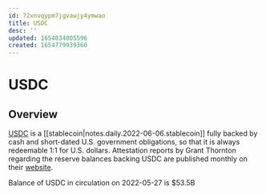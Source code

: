 ```yaml
---
id: 72xnvqypm7jgvawjy4ymwao
title: USDC
desc: ''
updated: 1654834005596
created: 1654779939360
---
```

# USDC

## Overview

[USDC](https://www.circle.com/en/usdc) is a [[stablecoin|notes.daily.2022-06-06.stablecoin]] fully backed by cash and short-dated U.S. government obligations, so that it is always redeemable 1:1 for U.S. dollars. Attestation reports by Grant Thornton regarding the reserve balances backing USDC are published monthly on their [website](https://www.circle.com/en/usdc#transparency).

Balance of USDC in circulation on 2022-05-27 is $53.5B